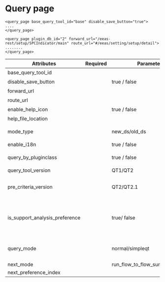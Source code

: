 # Query page

```markup
<query_page base_query_tool_id="base" disable_save_button="true">
....
</query_page>
```

```markup
<query_page plugin_db_id="2" forward_url="/eeas-rest/setup/SPCIndicator/main" route_url="#/eeas/setting/setup/detail">
........
</query_page>
```

| Attributes                        | Required | Parameters                           | Description                                                                        |
| --------------------------------- | -------- | ------------------------------------ | ---------------------------------------------------------------------------------- |
| base\_query\_tool\_id             |          |                                      | 繼承XML的名稱                                                                           |
| disable\_save\_button             |          | true / false                         | 顯示 / 隱藏 save button                                                                |
| forward\_url                      |          |                                      | 導向目標網址                                                                             |
| route\_url                        |          |                                      | 與forward\_url配對                                                                    |
| enable\_help\_icon                |          | true / false                         | 預設值為false (not ready)                                                              |
| help\_file\_location              |          |                                      | help file放置的路徑 (not ready)                                                         |
| mode\_type                        |          | new\_ds/old\_ds                      | 提供程式判斷使用什麼樣式 , 預設值=old\_ds                                                         |
| enable\_i18n                      |          | true / false                         | 預設值=false                                                                          |
| query\_by\_pluginclass            |          | true / false                         | 預設值=false, Query data 不走Prod, 走plugib\_class                                       |
| query\_tool\_version              |          | QT1/QT2                              | 預設值 = QT1                                                                          |
| pre\_criteria\_version            |          | QT2/QT2.1                            | 預設值 = QT2 , 走原本的pre\_criteria邏輯  ; QT2.1 , 可設定pre\_criteria display logic          |
| is\_support\_analysis\_preference |          | true/ false                          | 先判斷TYNE\_CONFIG\_T有沒有定義is\_support\_analysis\_preference ; 有的話XML的設定值無效 , 預設值=true |
| query\_mode                       |          | normal/simpleqt                      | 預設值=normal, simpleqt 直接串去summary report ;  normal 串到ET頁面                           |
| next\_mode                        |          | run\_flow\_to\_flow\_summary\_report |                                                                                    |
| next\_preference\_index           |          |                                      |                                                                                    |
